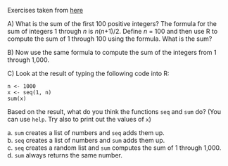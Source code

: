 Exercises taken from [here](https://rafalab.github.io/dsbook/r-basics.html#exercises)

A) What is the sum of the first 100 positive integers? The formula for the sum of integers 1 through _n_ is _n_(_n_+1)/2. Define _n_ = 100 and then use R to compute the sum of 1 through 100 using the formula. What is the sum?  

B) Now use the same formula to compute the sum of the integers from 1 through 1,000.

C) Look at the result of typing the following code into R:  
```{r}
n <- 1000
x <- seq(1, n)
sum(x)
```  

Based on the result, what do you think the functions `seq` and `sum` do? (You can use `help`. Try also to print out the values of `x`)

a. `sum` creates a list of numbers and `seq` adds them up.  
b. `seq` creates a list of numbers and `sum` adds them up.  
c. `seq` creates a random list and `sum` computes the sum of 1 through 1,000.  
d. `sum` always returns the same number.
